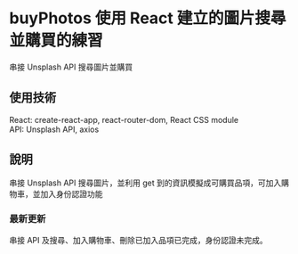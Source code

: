 # buyPhotos 使用 React 建立的圖片搜尋並購買的練習
串接 Unsplash API 搜尋圖片並購買

## 使用技術
React: create-react-app, react-router-dom, React CSS module<br>
API: Unsplash API, axios

## 說明
串接 Unsplash API 搜尋圖片，並利用 get 到的資訊模擬成可購買品項，可加入購物車，並加入身份認證功能

### 最新更新
串接 API 及搜尋、加入購物車、刪除已加入品項已完成，身份認證未完成。
